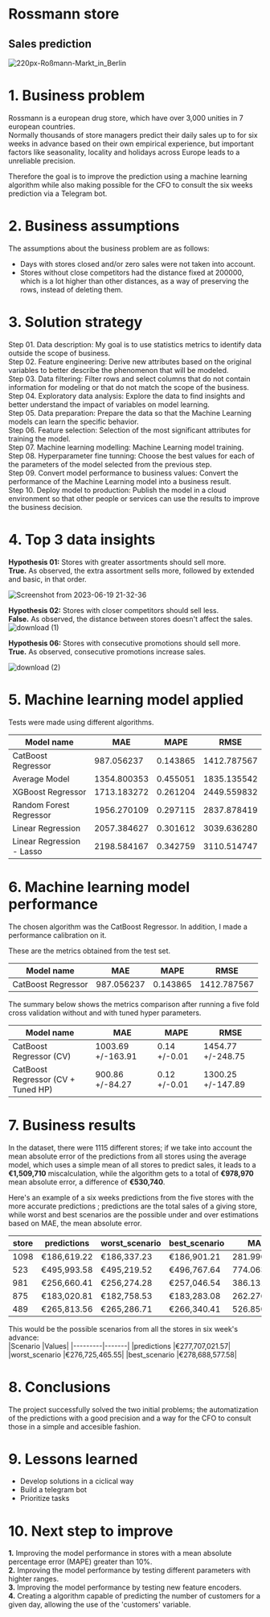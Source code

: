 # **Rossmann store**
## **Sales prediction**

![220px-Roßmann-Markt_in_Berlin](https://user-images.githubusercontent.com/95311171/221661647-73c0decf-d876-4cd9-9ed6-f7064317aa8d.jpg)

# **1. Business problem**
Rossmann is a european drug store, which have over 3,000 unities in 7 european countries.    
Normally thousands of store managers predict their daily sales up to for six weeks in advance based on their own empirical experience, but important factors like seasonality, locality and holidays across Europe leads to a unreliable precision.   

Therefore the goal is to improve the prediction using a machine learning algorithm while also making possible for the CFO to consult the six weeks prediction via a Telegram bot.        


# **2. Business assumptions**
The assumptions about the business problem are as follows:       
- Days with stores closed and/or zero sales were not taken into account.       
- Stores without close competitors had the distance fixed at 200000, which is a lot higher than other distances, as a way of preserving the rows, instead of deleting them.   



# **3. Solution strategy**
Step 01. Data description: My goal is to use statistics metrics to identify data outside the scope of business.   
Step 02. Feature engineering: Derive new attributes based on the original variables to better describe the phenomenon that will be modeled.    
Step 03. Data filtering: Filter rows and select columns that do not contain information for modeling or that do not match the scope of the business.   
Step 04. Exploratory data analysis: Explore the data to find insights and better understand the impact of variables on model learning.   
Step 05. Data preparation: Prepare the data so that the Machine Learning models can learn the specific behavior.   
Step 06. Feature selection: Selection of the most significant attributes for training the model.   
Step 07. Machine learning modelling: Machine Learning model training.   
Step 08. Hyperparameter fine tunning: Choose the best values for each of the parameters of the model selected from the previous step.   
Step 09. Convert model performance to business values: Convert the performance of the Machine Learning model into a business result.   
Step 10. Deploy model to production: Publish the model in a cloud environment so that other people or services can use the results to improve the business decision.   


# **4. Top 3 data insights**
**Hypothesis 01:** Stores with greater assortments should sell more.   
**True.** As observed, the extra assortment sells more, followed by extended and basic, in that order.       

![Screenshot from 2023-06-19 21-32-36](https://github.com/Soturno95/Rossmann-sales-prediction/assets/95311171/533284b2-9781-4160-afd8-3010c5366834)



**Hypothesis 02:** Stores with closer competitors should sell less.      
**False.** As observed, the distance between stores doesn't affect the sales.
![download (1)](https://github.com/Soturno95/Rossmann-sales-prediction/assets/95311171/5045a85f-e0c2-4b37-b05a-b8097eb5c339)



**Hypothesis 06:** Stores with consecutive promotions should sell more.         
**True.** As observed, consecutive promotions increase sales.    

![download (2)](https://github.com/Soturno95/Rossmann-sales-prediction/assets/95311171/6250b6d8-d612-42f4-9da3-ebe3d7fb5c20)


# **5. Machine learning model applied**   
Tests were made using different algorithms.     

| Model name | MAE | MAPE | RMSE | 
|-----------|---------|-----------|---------|
| CatBoost Regressor   | 987.056237 | 0.143865  | 1412.787567 | 
| Average Model	|1354.800353|	0.455051|	1835.135542 |
| XGBoost Regressor	|1713.183272	|0.261204|	2449.559832
| Random Forest Regressor|	1956.270109	|0.297115|	2837.878419|
| Linear Regression	|2057.384627	|0.301612	|3039.636280|
| Linear Regression - Lasso|	2198.584167|	0.342759	|3110.514747|

# **6. Machine learning model performance**
The chosen algorithm was the CatBoost Regressor. In addition, I made a performance calibration on it.   

These are the metrics obtained from the test set.

| Model name | MAE | MAPE | RMSE | 
|-----------|---------|-----------|---------|
| CatBoost Regressor   | 987.056237 | 0.143865  | 1412.787567 | 

The summary below shows the metrics comparison after running a five fold cross validation without and with tuned hyper parameters.   

| Model name | MAE | MAPE | RMSE | 
|-----------|---------|-----------|---------|
| CatBoost Regressor (CV)  | 1003.69 +/-163.91	 |0.14 +/-0.01  | 1454.77 +/-248.75 | 
| CatBoost Regressor (CV + Tuned HP) | 900.86 +/-84.27| 0.12 +/-0.01  | 1300.25 +/-147.89 | 

# **7. Business results**
In the dataset, there were 1115 different stores; if we take into account the mean absolute error of the predictions from all stores using the average model, which uses a simple mean of all stores to predict sales, it leads to a **€1,509,710** miscalculation, while the algorithm gets to a total of **€978,970** mean absolute error, a difference of **€530,740**.    

Here's an example of a six weeks predictions from the five stores with the more accurate predictions ; predictions are the total sales of a giving store, while worst and best scenarios are the possible under and over estimations based on MAE, the mean absolute error.    


|store|	predictions	|worst_scenario|	best_scenario|	MAE	|MAPE|
|--------|-----------|-----------|------------|--------------|----------|
|1098	|€186,619.22	|€186,337.23	|€186,901.21	|281.990104	|0.055884
|523	|€495,993.58	|€495,219.52	|€496,767.64	|774.063158	|0.056405
|981	|€256,660.41	|€256,274.28	|€257,046.54	|386.131729|	0.056915
|875	|€183,020.81	|€182,758.53	|€183,283.08	|262.276640	|0.058730
|489	|€265,813.56	|€265,286.71	|€266,340.41	|526.850079|	0.059235

This would be the possible scenarios from all the stores in six week's advance:   
|Scenario	|Values|
|---------|-------|
|predictions	|€277,707,021.57|
|worst_scenario	|€276,725,465.55|
|best_scenario	|€278,688,577.58|

# **8. Conclusions**
The project successfully solved the two initial problems; the automatization of the predictions with a good precision and a way for the CFO to consult those in a simple and accesible fashion.

# **9. Lessons learned**   
- Develop solutions in a ciclical way
- Build a telegram bot
- Prioritize tasks   


# **10. Next step to improve**   
**1.** Improving the model performance in stores with a mean absolute percentage error (MAPE) greater than 10%.   
**2.** Improving the model performance by testing different parameters with highter ranges.     
**3.** Improving the model performance by testing new feature encoders.    
**4.** Creating a algorithm capable of predicting the number of customers for a given day, allowing the use of the 'customers' variable. 

